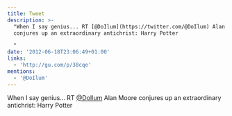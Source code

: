 ```yaml
---
title: Tweet
description: >-
  "When I say genius... RT [@DoIlum](https://twitter.com/@DoIlum) Alan Moore
  conjures up an extraordinary antichrist: Harry Potter

  "
date: '2012-06-18T23:06:49+01:00'
links:
  - 'http://gu.com/p/38cqe'
mentions:
  - '@DoIlum'
---
```

When I say genius... RT [@DoIlum](https://twitter.com/@DoIlum) Alan Moore conjures up an extraordinary antichrist: Harry Potter
